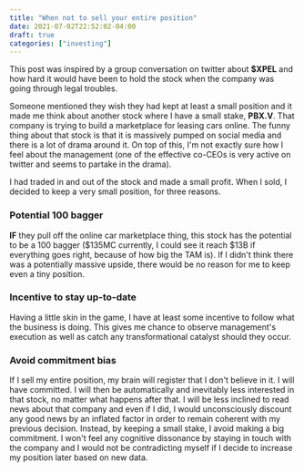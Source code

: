 ```yaml
---
title: "When not to sell your entire position"
date: 2021-07-02T22:52:02-04:00
draft: true
categories: ["investing"]
---
```


This post was inspired by a group conversation on twitter about **$XPEL** and how hard it would have been to hold the stock when the company was going through legal troubles. 

Someone mentioned they wish they had kept at least a small position and it made me think about another stock where I have a small stake, **PBX.V**. That company is trying to build a marketplace for leasing cars online. The funny thing about that stock is that it is massively pumped on social media and there is a lot of drama around it. On top of this, I'm not exactly sure how I feel about the management (one of the effective co-CEOs is very active on twitter and seems to partake in the drama). 

I had traded in and out of the stock and made a small profit. When I sold, I decided to keep a very small position, for three reasons.

### Potential 100 bagger

**IF** they pull off the online car marketplace thing, this stock has the potential to be a 100 bagger ($135MC currently, I could see it reach $13B if everything goes right, because of how big the TAM is). If I didn't think there was a potentially massive upside, there would be no reason for me to keep even a tiny position.

### Incentive to stay up-to-date

Having a little skin in the game, I have at least some incentive to follow what the business is doing. This gives me chance to observe management's execution as well as catch any transformational catalyst should they occur.

### Avoid commitment bias

If I sell my entire position, my brain will register that I don't believe in it. I will have committed. I will then be automatically and inevitably less interested in that stock, no matter what happens after that. I will be less inclined to read news about that company and even if I did, I would unconsciously discount any good news by an inflated factor in order to remain coherent with my previous decision. Instead, by keeping a small stake, I avoid making a big commitment. I won't feel any cognitive dissonance by staying in touch with the company and I would not be contradicting myself if I decide to increase my position later based on new data.